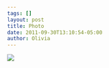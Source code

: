 ```yaml
---
tags: []
layout: post
title: Photo
date: 2011-09-30T13:10:54-05:00
author: Olivia
---
```


![](/media/lscny60H6n1qga9s2o1_1280.png)
